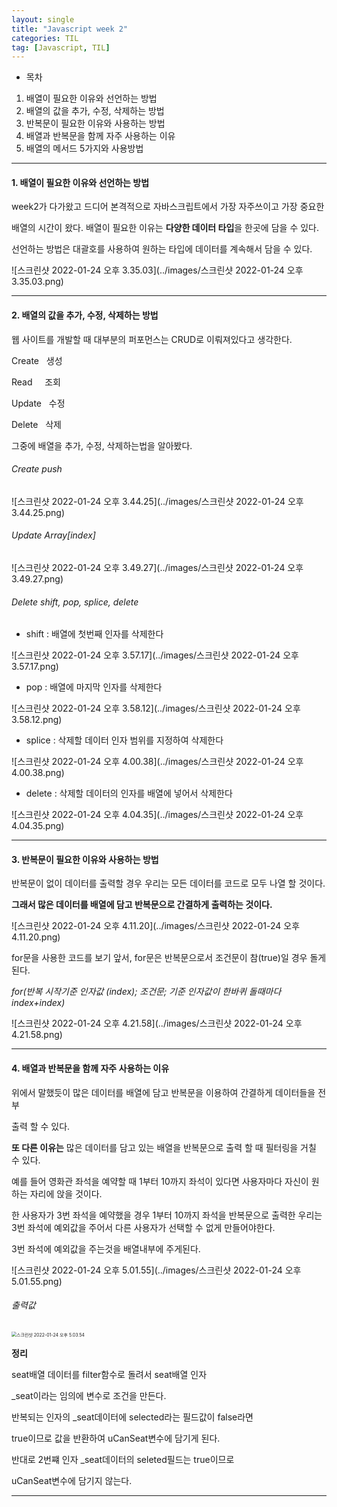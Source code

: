 ```yaml
---
layout: single
title: "Javascript week 2"
categories: TIL
tag: [Javascript, TIL]
---
```


- 목차

1. 배열이 필요한 이유와 선언하는 방법
2. 배열의 값을 추가, 수정, 삭제하는 방법
3. 반복문이 필요한 이유와 사용하는 방법
4. 배열과 반복문을 함께 자주 사용하는 이유
5. 배열의 메서드 5가지와 사용방법

---

#### 1. 배열이 필요한 이유와 선언하는 방법

week2가 다가왔고 드디어 본격적으로 자바스크립트에서 가장 자주쓰이고 가장 중요한

배열의 시간이 왔다. 배열이 필요한 이유는 **다양한 데이터 타입**을 한곳에 담을 수 있다.

선언하는 방법은 대괄호를 사용하여 원하는 타입에 데이터를 계속해서 담을 수 있다.

![스크린샷 2022-01-24 오후 3.35.03](../images/스크린샷 2022-01-24 오후 3.35.03.png)

---

#### 2. 배열의 값을 추가, 수정, 삭제하는 방법

웹 사이트를 개발할 때 대부분의 퍼포먼스는 CRUD로 이뤄져있다고 생각한다.

Create &nbsp;&nbsp;생성

Read &nbsp; &nbsp; 조회

Update &nbsp;&nbsp;수정

Delete &nbsp;&nbsp;삭제

그중에 배열을 추가, 수정, 삭제하는법을 알아봤다.

###### Create push

![스크린샷 2022-01-24 오후 3.44.25](../images/스크린샷 2022-01-24 오후 3.44.25.png)

###### Update Array[index]

![스크린샷 2022-01-24 오후 3.49.27](../images/스크린샷 2022-01-24 오후 3.49.27.png)

###### Delete shift, pop, splice, delete

- shift : 배열에 첫번째 인자를 삭제한다

![스크린샷 2022-01-24 오후 3.57.17](../images/스크린샷 2022-01-24 오후 3.57.17.png)

- pop : 배열에 마지막 인자를 삭제한다

![스크린샷 2022-01-24 오후 3.58.12](../images/스크린샷 2022-01-24 오후 3.58.12.png)

- splice : 삭제할 데이터 인자 범위를 지정하여 삭제한다

![스크린샷 2022-01-24 오후 4.00.38](../images/스크린샷 2022-01-24 오후 4.00.38.png)

- delete : 삭제할 데이터의 인자를 배열에 넣어서 삭제한다

![스크린샷 2022-01-24 오후 4.04.35](../images/스크린샷 2022-01-24 오후 4.04.35.png)

---

#### 3. 반복문이 필요한 이유와 사용하는 방법

반복문이 없이 데이터를 출력할 경우 우리는 모든 데이터를 코드로 모두 나열 할 것이다.

**그래서 많은 데이터를 배열에 담고 반복문으로 간결하게 출력하는 것이다.**

![스크린샷 2022-01-24 오후 4.11.20](../images/스크린샷 2022-01-24 오후 4.11.20.png)

for문을 사용한 코드를 보기 앞서, for문은 반복문으로서 조건문이 참(true)일 경우 돌게된다.

_for(반복 시작기준 인자값 (index); 조건문; 기준 인자값이 한바퀴 돌때마다 index+index)_

![스크린샷 2022-01-24 오후 4.21.58](../images/스크린샷 2022-01-24 오후 4.21.58.png)

---

#### 4. 배열과 반복문을 함께 자주 사용하는 이유

위에서 말했듯이 많은 데이터를 배열에 담고 반복문을 이용하여 간결하게 데이터들을 전부

출력 할 수 있다.

**또 다른 이유는** 많은 데이터를 담고 있는 배열을 반복문으로 출력 할 때 필터링을 거칠 수 있다.

예를 들어 영화관 좌석을 예약할 때 1부터 10까지 좌석이 있다면 사용자마다 자신이 원하는 자리에 앉을 것이다.

한 사용자가 3번 좌석을 예약했을 경우 1부터 10까지 좌석을 반복문으로 출력한 우리는 3번 좌석에 예외값을 주어서 다른 사용자가 선택할 수 없게 만들어야한다.

3번 좌석에 예외값을 주는것을 배열내부에 주게된다.

![스크린샷 2022-01-24 오후 5.01.55](../images/스크린샷 2022-01-24 오후 5.01.55.png)

###### 출력값

<img src="../images/스크린샷 2022-01-24 오후 5.03.54.png" alt="스크린샷 2022-01-24 오후 5.03.54" style="zoom:50%;" />

**정리**

seat배열 데이터를 filter함수로 돌려서 seat배열 인자

\_seat이라는 임의에 변수로 조건을 만든다.

반복되는 인자의 \_seat데이터에 selected라는 필드값이 false라면

true이므로 값을 반환하여 uCanSeat변수에 담기게 된다.

반대로 2번쨰 인자 \_seat데이터의 seleted필드는 true이므로

uCanSeat변수에 담기지 않는다.

---
